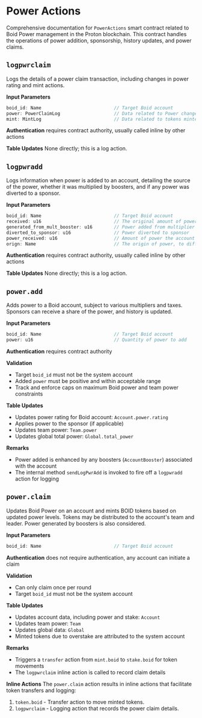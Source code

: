 # Power Actions

Comprehensive documentation for `PowerActions` smart contract related to Boid Power management in the Proton blockchain. This contract handles the operations of power addition, sponsorship, history updates, and power claims.

## `logpwrclaim`

Logs the details of a power claim transaction, including changes in power rating and mint actions.

**Input Parameters**

```ts
boid_id: Name                           // Target Boid account
power: PowerClaimLog                    // Data related to Power changes
mint: MintLog                           // Data related to tokens minted
```

**Authentication**
requires contract authority, usually called inline by other actions

**Table Updates**
None directly; this is a log action.

## `logpwradd`

Logs information when power is added to an account, detailing the source of the power, whether it was multiplied by boosters, and if any power was diverted to a sponsor.

**Input Parameters**

```ts
boid_id: Name                           // Target Boid account
received: u16                           // The original amount of power received
generated_from_mult_booster: u16        // Power added from multiplier boosters
diverted_to_sponsor: u16                // Power diverted to sponsor
power_received: u16                     // Amount of power the account actually earned
orign: Name                             // The origin of power, to differentiate between normal addition and sponsorship
```

**Authentication**
requires contract authority, usually called inline by other actions

**Table Updates**
None directly; this is a log action.

## `power.add`

Adds power to a Boid account, subject to various multipliers and taxes. Sponsors can receive a share of the power, and history is updated.

**Input Parameters**

```ts
boid_id: Name                           // Target Boid account
power: u16                              // Quantity of power to add
```

**Authentication**
requires contract authority

**Validation**

- Target `boid_id` must not be the system account
- Added `power` must be positive and within acceptable range
- Track and enforce caps on maximum Boid power and team power constraints

**Table Updates**

- Updates power rating for Boid account: `Account.power.rating`
- Applies power to the sponsor (if applicable)
- Updates team power: `Team.power`
- Updates global total power: `Global.total_power`

**Remarks**

- Power added is enhanced by any boosters (`AccountBooster`) associated with the account
- The internal method `sendLogPwrAdd` is invoked to fire off a `logpwradd` action for logging

## `power.claim`

Updates Boid Power on an account and mints BOID tokens based on updated power levels. Tokens may be distributed to the account's team and leader. Power generated by boosters is also considered.

**Input Parameters**

```ts
boid_id: Name                           // Target Boid account
```

**Authentication**
does not require authentication, any account can initiate a claim

**Validation**

- Can only claim once per round
- Target `boid_id` must not be the system account

**Table Updates**

- Updates account data, including power and stake: `Account`
- Updates team power: `Team`
- Updates global data: `Global`
- Minted tokens due to overstake are attributed to the system account

**Remarks**

- Triggers a `transfer` action from `mint.boid` to `stake.boid` for token movements
- The `logpwrclaim` inline action is called to record claim details

**Inline Actions**
The `power.claim` action results in inline actions that facilitate token transfers and logging:

1. `token.boid` - Transfer action to move minted tokens.
2. `logpwrclaim` - Logging action that records the power claim details.

